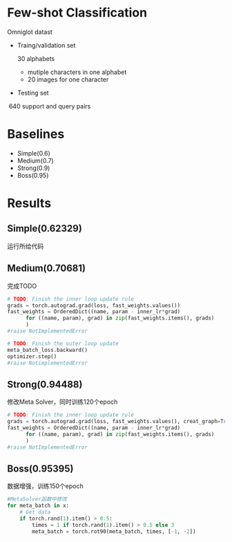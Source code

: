 # Few-shot Classification

Omniglot datast

- Traing/validation set

	30 alphabets

	- mutiple characters in one alphabet
	- 20 images for one character

- Testing set

​	640 support and query pairs

# Baselines

- Simple(0.6)
- Medium(0.7)
- Strong(0.9)
- Boss(0.95)

# Results

## Simple(0.62329)

运行所给代码

## Medium(0.70681)

完成TODO

```python
# TODO: Finish the inner loop update rule
grads = torch.autograd.grad(loss, fast_weights.values())
fast_weights = OrderedDict((name, param - inner_lr*grad)
      for ((name, param), grad) in zip(fast_weights.items(), grads)
      )    
#raise NotImplementedError
```

```python
# TODO: Finish the outer loop update
meta_batch_loss.backward()
optimizer.step()
#raise NotimplementedError
```

## Strong(0.94488)

修改Meta Solver，同时训练120个epoch

```python
# TODO: Finish the inner loop update rule
grads = torch.autograd.grad(loss, fast_weights.values(), creat_graph=True)
fast_weights = OrderedDict((name, param - inner_lr*grad)
      for ((name, param), grad) in zip(fast_weights.items(), grads)
      )    
#raise NotImplementedError
```

## Boss(0.95395)

数据增强，训练150个epoch

```python
#MetaSolver函数中修改
for meta_batch in x:
    # Get data
    if torch.rand(1).item() > 0.5:
        times = 1 if torch.rand(1).item() > 0.5 else 3
        meta_batch = torch.rot90(meta_batch, times, [-1, -2])
```

